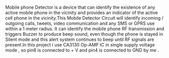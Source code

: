 Mobile phone Detector is a device that can identify the existence of any active mobile phone in the vicinity and provides an indicator of the active cell phone in the vicinity.This Mobile Detector Circuit will identify incoming / outgoing calls, tweets, video communication and any SMS or GPRS use within a 1 meter radius. It can identify the mobile phone RF transmission and triggers Buzzer to produce beep sound, even though the phone is stayed in Silent mode and this alert system continues to beep until RF signals are present.In this project i use CA3130 Op-AMP IC in single supply voltage mode , so pin8 is connected to + V and pin4 is connected to GND by me .
